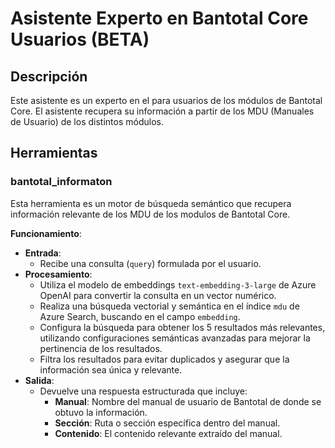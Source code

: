 # Asistente Experto en Bantotal Core Usuarios (BETA)

## Descripción

Este asistente es un experto en el para usuarios de los módulos de Bantotal Core. El asistente recupera su información a partir de los MDU (Manuales de Usuario) de los distintos módulos.


## Herramientas

### bantotal_informaton

Esta herramienta es un motor de búsqueda semántico que recupera información relevante de los MDU de los modulos de Bantotal Core.

**Funcionamiento**:

- **Entrada**:
  - Recibe una consulta (`query`) formulada por el usuario.
- **Procesamiento**:
  - Utiliza el modelo de embeddings `text-embedding-3-large` de Azure OpenAI para convertir la consulta en un vector numérico.
  - Realiza una búsqueda vectorial y semántica en el índice `mdu` de Azure Search, buscando en el campo `embedding`.
  - Configura la búsqueda para obtener los 5 resultados más relevantes, utilizando configuraciones semánticas avanzadas para mejorar la pertinencia de los resultados.
  - Filtra los resultados para evitar duplicados y asegurar que la información sea única y relevante.
- **Salida**:
  - Devuelve una respuesta estructurada que incluye:
    - **Manual**: Nombre del manual de usuario de Bantotal de donde se obtuvo la información.
    - **Sección**: Ruta o sección específica dentro del manual.
    - **Contenido**: El contenido relevante extraído del manual.
